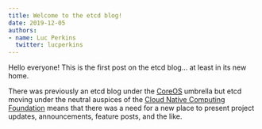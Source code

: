 ```yaml
---
title: Welcome to the etcd blog!
date: 2019-12-05
authors:
- name: Luc Perkins
  twitter: lucperkins
---
```


Hello everyone! This is the first post on the etcd blog... at least in its new home.

<!--more-->

There was previously an etcd blog under the [CoreOS](https://coreos.com/blog/etcd) umbrella but etcd moving under the neutral auspices of the [Cloud Native Computing Foundation](https://cncf.io) means that there was a need for a new place to present project updates, announcements, feature posts, and the like.

